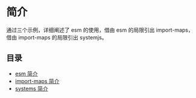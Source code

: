 # 简介

通过三个示例，详细阐述了 esm 的使用，借由 esm 的局限引出 import-maps，借由 import-maps 的局限引出 systemjs。

## 目录

- [esm 简介](./examples/learn-browser-esm/readme.md)
- [import-maps 简介](./examples/learn-import-maps/readme.md)
- [systems 简介](./examples/learn-systemjs/readme.md)
